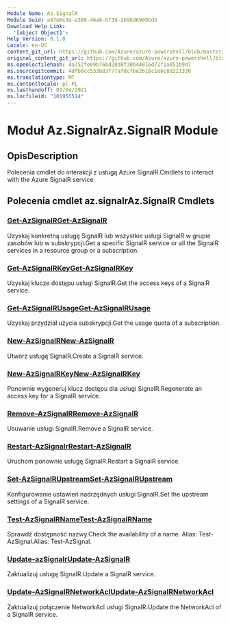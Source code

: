 ```yaml
---
Module Name: Az.SignalR
Module Guid: a97e0c3e-e389-46a6-b73d-2b9bd6909bdb
Download Help Link:
  '[object Object]': 
Help Version: 0.1.0
Locale: en-US
content_git_url: https://github.com/Azure/azure-powershell/blob/master/src/SignalR/SignalR/help/Az.SignalR.md
original_content_git_url: https://github.com/Azure/azure-powershell/blob/master/src/SignalR/SignalR/help/Az.SignalR.md
ms.openlocfilehash: 4a752fe09b76bd20d8f30b44816d72f1a051b9d7
ms.sourcegitcommit: 4dfb0cc533b83f77afdcfbe2618c1e6c8d221330
ms.translationtype: MT
ms.contentlocale: pl-PL
ms.lasthandoff: 03/04/2021
ms.locfileid: "101955514"
---
```

# <span data-ttu-id="dfce9-101">Moduł Az.Signalr</span><span class="sxs-lookup"><span data-stu-id="dfce9-101">Az.SignalR Module</span></span>
## <span data-ttu-id="dfce9-102">Opis</span><span class="sxs-lookup"><span data-stu-id="dfce9-102">Description</span></span>
<span data-ttu-id="dfce9-103">Polecenia cmdlet do interakcji z usługą Azure SignalR.</span><span class="sxs-lookup"><span data-stu-id="dfce9-103">Cmdlets to interact with the Azure SignalR service.</span></span>

## <span data-ttu-id="dfce9-104">Polecenia cmdlet az.signalr</span><span class="sxs-lookup"><span data-stu-id="dfce9-104">Az.SignalR Cmdlets</span></span>
### [<span data-ttu-id="dfce9-105">Get-AzSignalR</span><span class="sxs-lookup"><span data-stu-id="dfce9-105">Get-AzSignalR</span></span>](Get-AzSignalR.md)
<span data-ttu-id="dfce9-106">Uzyskaj konkretną usługę SignalR lub wszystkie usługi SignalR w grupie zasobów lub w subskrypcji.</span><span class="sxs-lookup"><span data-stu-id="dfce9-106">Get a specific SignalR service or all the SignalR services in a resource group or a subscription.</span></span>

### [<span data-ttu-id="dfce9-107">Get-AzSignalRKey</span><span class="sxs-lookup"><span data-stu-id="dfce9-107">Get-AzSignalRKey</span></span>](Get-AzSignalRKey.md)
<span data-ttu-id="dfce9-108">Uzyskaj klucze dostępu usługi SignalR.</span><span class="sxs-lookup"><span data-stu-id="dfce9-108">Get the access keys of a SignalR service.</span></span>

### [<span data-ttu-id="dfce9-109">Get-AzSignalRUsage</span><span class="sxs-lookup"><span data-stu-id="dfce9-109">Get-AzSignalRUsage</span></span>](Get-AzSignalRUsage.md)
<span data-ttu-id="dfce9-110">Uzyskaj przydział użycia subskrypcji.</span><span class="sxs-lookup"><span data-stu-id="dfce9-110">Get the usage quota of a subscription.</span></span>

### [<span data-ttu-id="dfce9-111">New-AzSignalR</span><span class="sxs-lookup"><span data-stu-id="dfce9-111">New-AzSignalR</span></span>](New-AzSignalR.md)
<span data-ttu-id="dfce9-112">Utwórz usługę SignalR.</span><span class="sxs-lookup"><span data-stu-id="dfce9-112">Create a SignalR service.</span></span>

### [<span data-ttu-id="dfce9-113">New-AzSignalRKey</span><span class="sxs-lookup"><span data-stu-id="dfce9-113">New-AzSignalRKey</span></span>](New-AzSignalRKey.md)
<span data-ttu-id="dfce9-114">Ponownie wygeneruj klucz dostępu dla usługi SignalR.</span><span class="sxs-lookup"><span data-stu-id="dfce9-114">Regenerate an access key for a SignalR service.</span></span>

### [<span data-ttu-id="dfce9-115">Remove-AzSignalR</span><span class="sxs-lookup"><span data-stu-id="dfce9-115">Remove-AzSignalR</span></span>](Remove-AzSignalR.md)
<span data-ttu-id="dfce9-116">Usuwanie usługi SignalR.</span><span class="sxs-lookup"><span data-stu-id="dfce9-116">Remove a SignalR service.</span></span>

### [<span data-ttu-id="dfce9-117">Restart-AzSignalr</span><span class="sxs-lookup"><span data-stu-id="dfce9-117">Restart-AzSignalR</span></span>](Restart-AzSignalR.md)
<span data-ttu-id="dfce9-118">Uruchom ponownie usługę SignalR.</span><span class="sxs-lookup"><span data-stu-id="dfce9-118">Restart a SignalR service.</span></span>

### [<span data-ttu-id="dfce9-119">Set-AzSignalRUpstream</span><span class="sxs-lookup"><span data-stu-id="dfce9-119">Set-AzSignalRUpstream</span></span>](Set-AzSignalRUpstream.md)
<span data-ttu-id="dfce9-120">Konfigurowanie ustawień nadrzędnych usługi SignalR.</span><span class="sxs-lookup"><span data-stu-id="dfce9-120">Set the upstream settings of a SignalR service.</span></span>

### [<span data-ttu-id="dfce9-121">Test-AzSignalRName</span><span class="sxs-lookup"><span data-stu-id="dfce9-121">Test-AzSignalRName</span></span>](Test-AzSignalRName.md)
<span data-ttu-id="dfce9-122">Sprawdź dostępność nazwy.</span><span class="sxs-lookup"><span data-stu-id="dfce9-122">Check the availability of a name.</span></span> <span data-ttu-id="dfce9-123">Alias: Test-AzSignal.</span><span class="sxs-lookup"><span data-stu-id="dfce9-123">Alias: Test-AzSignal.</span></span>

### [<span data-ttu-id="dfce9-124">Update-azSignalr</span><span class="sxs-lookup"><span data-stu-id="dfce9-124">Update-AzSignalR</span></span>](Update-AzSignalR.md)
<span data-ttu-id="dfce9-125">Zaktualizuj usługę SignalR.</span><span class="sxs-lookup"><span data-stu-id="dfce9-125">Update a SignalR service.</span></span>

### [<span data-ttu-id="dfce9-126">Update-AzSignalRNetworkAcl</span><span class="sxs-lookup"><span data-stu-id="dfce9-126">Update-AzSignalRNetworkAcl</span></span>](Update-AzSignalRNetworkAcl.md)
<span data-ttu-id="dfce9-127">Zaktualizuj połączenie NetworkAcl usługi SignalR.</span><span class="sxs-lookup"><span data-stu-id="dfce9-127">Update the NetworkAcl of a SignalR service.</span></span>

